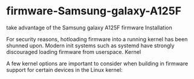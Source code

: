 # firmware-Samsung-galaxy-A125F
take advantage of the Samsung galaxy A125F firmware 
Installation

For security reasons, hotloading firmware into a running kernel has been shunned upon. Modern init systems such as systemd have strongly discouraged loading firmware from userspace.
Kernel

A few kernel options are important to consider when building in firmware support for certain devices in the Linux kernel: 
